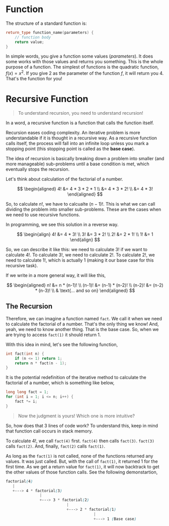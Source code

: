 # Function

The structure of a standard function is:

```cpp
return_type function_name(parameters) {
    // function body
    return value;
}
```

In simple words, you give a function some values (*parameters*). It does some works with those values and returns you something. This is the whole purpose of a function. The simplest of functions is the quadratic function, $f(x) = x^2$. If you give $2$ as the parameter of the function $f$, it will return you $4$. That's the function for you!

# Recursive Function

> To understand recursion, you need to understand recursion!

In a word, a recursive function is a function that calls the function itself.

Recursion eases coding complexity. An iterative problem is more understandable if it is thought in a recursive way. As a recursive function calls itself, the process will fall into an infinite loop unless you mark a stopping point (this stopping point is called as the **base case**).

The idea of recursion is basically breaking down a problem into smaller (and more manageable) sub-problems until a base condition is met, which eventually stops the recursion.

Let's think about calculation of the factorial of a number.

$$
\begin{aligned}
4! &= 4 * 3 * 2 * 1 \\
&= 4 * 3 * 2! \\
&= 4 * 3!
\end{aligned}
$$

So, to calculate $n!$, we have to calcualte $(n-1)!$. This is what we can call dividing the problem into smaller sub-problems. These are the cases when we need to use recursive functions.

In programming, we see this solution in a reverse way.

$$
\begin{align}
4! &= 4 * 3! \\
3! &= 3 * 2! \\
2! &= 2 * 1! \\
1! &= 1
\end{align}
$$

So, we can describe it like this: we need to calculate $3!$ if we want to calculate $4!$. To calculate $3!$, we need to calculate $2!$. To calculate $2!$, we need to calculate $1!$, which is actually $1$ (making it our base case for this recursive task).

If we write in a more general way, it will like this,

$$
\begin{aligned}
n! &= n * (n-1)! \\
(n-1)! &= (n-1) * (n-2)! \\
(n-2)! &= (n-2) * (n-3)! \\
& \text{... and so on}
\end{aligned}
$$

## The Recursion

Therefore, we can imagine a function named `fact`. We call it when we need to calculate the factorial of a number. That's the only thing we know! And, yeah, we need to know another thing. That is the base case. So, when we are trying to access `fact(1)` it should return $1$.

With this idea in mind, let's see the following function,

```cpp
int fact(int n) {
    if (n <= 1) return 1;
    return n * fact(n - 1);
}
```

It is the potential redefinition of the iterative method to calculate the factorial of a number, which is something like below,

```cpp
long long fact = 1;
for (int i = 1; i <= n; i++) {
    fact *= i;
}
```

> Now the judgment is yours! Which one is more intuitive?

So, how does that 3 lines of code work? To understand this, keep in mind that function call occurs in stack memory.

To calculate $4!$, we call `fact(4)` first. `fact(4)` then calls `fact(3)`. `fact(3)` calls `fact(2)`. And, finally, `fact(2)` calls `fact(1)`.

As long as the `fact(1)` is not called, none of the functions returned any values. It was just called. But, with the call of `fact(1)`, it returned $1$ for the first time. As we get a return value for `fact(1)`, it will now backtrack to get the other values of those function calls. See the following demonstartion,

```scss
factorial(4)
   |
   +---> 4 * factorial(3)
               |
               +---> 3 * factorial(2)
                           |
                           +---> 2 * factorial(1)
                                       |
                                       +---> 1 (Base case)
```